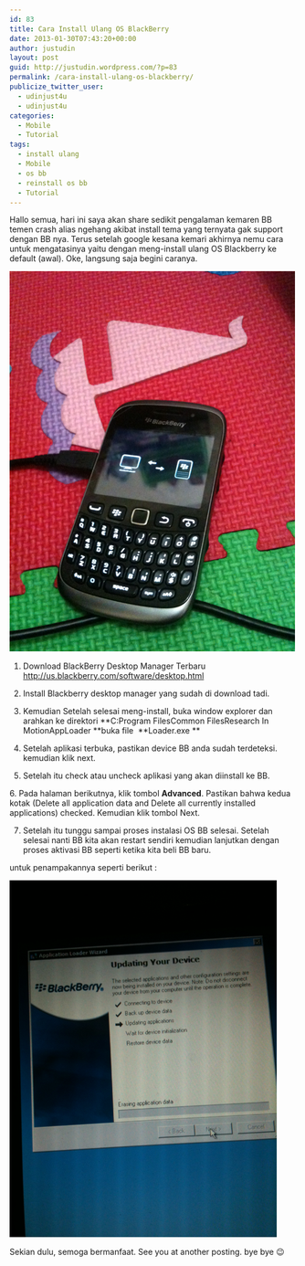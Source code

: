 ```yaml
---
id: 83
title: Cara Install Ulang OS BlackBerry
date: 2013-01-30T07:43:20+00:00
author: justudin
layout: post
guid: http://justudin.wordpress.com/?p=83
permalink: /cara-install-ulang-os-blackberry/
publicize_twitter_user:
  - udinjust4u
  - udinjust4u
categories:
  - Mobile
  - Tutorial
tags:
  - install ulang
  - Mobile
  - os bb
  - reinstall os bb
  - Tutorial
---
```

Hallo semua, hari ini saya akan share sedikit pengalaman kemaren BB temen crash alias ngehang akibat install tema yang ternyata gak support dengan BB nya. Terus setelah google kesana kemari akhirnya nemu cara untuk mengatasinya yaitu dengan meng-install ulang OS Blackberry ke default (awal). Oke, langsung saja begini caranya. <!--more-->

<!--more-->

[<img class="aligncenter" alt="Re-install OS BB" src="files/uploads/2013/01/img_00041.jpg" width="500" height="666" />](files/uploads/2013/01/img_00041.jpg)

1. Download BlackBerry Desktop Manager Terbaru <http://us.blackberry.com/software/desktop.html>

2. Install Blackberry desktop manager yang sudah di download tadi.

3. Kemudian Setelah selesai meng-install, buka window explorer dan arahkan ke direktori **C:Program FilesCommon FilesResearch In MotionAppLoader **buka file  **Loader.exe **

4. Setelah aplikasi terbuka, pastikan device BB anda sudah terdeteksi. kemudian klik next.

5. Setelah itu check atau uncheck aplikasi yang akan diinstall ke BB.

6. Pada halaman berikutnya, klik tombol **Advanced**. Pastikan bahwa kedua kotak (Delete all application data and Delete all currently installed applications) checked. Kemudian klik tombol Next.

7. Setelah itu tunggu sampai proses instalasi OS BB selesai. Setelah selesai nanti BB kita akan restart sendiri kemudian lanjutkan dengan proses aktivasi BB seperti ketika kita beli BB baru.

untuk penampakannya seperti berikut :

[<img class="aligncenter size-large wp-image-85" alt="IMG_0005[1]" src="files/uploads/2013/01/img_00051.jpg?w=468" width="468" height="625" />](files/uploads/2013/01/img_00051.jpg)

<p style="text-align:left;">
  Sekian dulu, semoga bermanfaat. See you at another posting. bye bye 😉
</p>